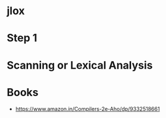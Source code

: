 # jlox

# Step 1
# Scanning or Lexical Analysis

# Books
- https://www.amazon.in/Compilers-2e-Aho/dp/9332518661